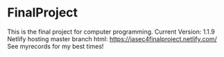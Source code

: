 # FinalProject
This is the final project for computer programming.
Current Version: 1.1.9
Netlify hosting master branch html: https://jasec4finalproject.netlify.com/
See myrecords for my best times!
